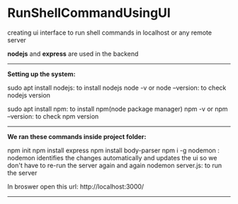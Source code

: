 # RunShellCommandUsingUI
creating ui interface to run shell commands in localhost or any remote server

**nodejs** and **express** are used in the backend

------------------------------------------------------------------
**Setting up the system:**

sudo apt install nodejs: to install nodejs
node -v or node –version: to check nodejs version

sudo apt install npm: to install npm(node package manager)
npm -v or npm –version: to check npm version

------------------------------------------------------------------
**We ran these commands inside project folder:**

npm init
npm install express
npm install body-parser
npm i -g nodemon : nodemon identifies the changes automatically and updates the ui so we don't have to re-run the server again and again
nodemon server.js: to run the server

In broswer open this url: http://localhost:3000/

------------------------------------------------------------------
